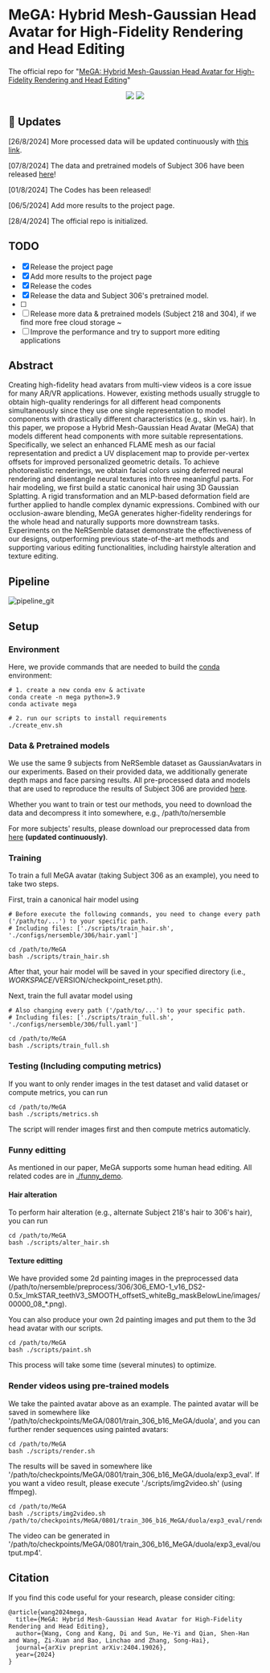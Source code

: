 # MeGA: Hybrid Mesh-Gaussian Head Avatar for High-Fidelity Rendering and Head Editing
The official repo for "[MeGA: Hybrid Mesh-Gaussian Head Avatar for High-Fidelity Rendering and Head Editing](https://arxiv.org/abs/2404.19026)"

<p align="center">
<a href="https://arxiv.org/abs/2404.19026"><img src="https://img.shields.io/badge/Arxiv-2404.19026-B31B1B.svg"></a>
<a href="https://conallwang.github.io/MeGA_Pages/"><img src="https://img.shields.io/badge/Project-Page-blue"></a>
</p>

## :mega: Updates

[26/8/2024] More processed data will be updated continuously with [this link](https://drive.google.com/drive/folders/1xB6TgxwAxEl-lzjEuhr6cK6-2Meyf12Q?usp=sharing).

[07/8/2024] The data and pretrained models of Subject 306 have been released [here](https://drive.google.com/drive/folders/1R7fNJnWu6ZSqbIvpUWbAUfb5qdq2a8sp?usp=sharing)!

[01/8/2024] The Codes has been released!

[06/5/2024] Add more results to the project page.

[28/4/2024] The official repo is initialized.

## TODO

- [x] Release the project page
- [x] Add more results to the project page
- [x] Release the codes
- [x] Release the data and Subject 306's pretrained model.
- [ ] 
- [ ] Release more data & pretrained models (Subject 218 and 304), if we find more free cloud storage ~
- [ ] Improve the performance and try to support more editing applications

## Abstract

Creating high-fidelity head avatars from multi-view videos is a core issue for many AR/VR applications. However, existing methods usually struggle to obtain high-quality renderings for all different head components simultaneously since they use one single representation to model components with drastically different characteristics (e.g., skin vs. hair). In this paper, we propose a Hybrid Mesh-Gaussian Head Avatar (MeGA) that models different head components with more suitable representations. Specifically, we select an enhanced FLAME mesh as our facial representation and predict a UV displacement map to provide per-vertex offsets for improved personalized geometric details. To achieve photorealistic renderings, we obtain facial colors using deferred neural rendering and disentangle neural textures into three meaningful parts. For hair modeling, we first build a static canonical hair using 3D Gaussian Splatting. A rigid transformation and an MLP-based deformation field are further applied to handle complex dynamic expressions. Combined with our occlusion-aware blending, MeGA generates higher-fidelity renderings for the whole head and naturally supports more downstream tasks. Experiments on the NeRSemble dataset demonstrate the effectiveness of our designs, outperforming previous state-of-the-art methods and supporting various editing functionalities, including hairstyle alteration and texture editing.

## Pipeline

![pipeline_git](https://github.com/user-attachments/assets/461d5f5a-5451-407d-928c-5310478e855d)


## Setup

### Environment

Here, we provide commands that are needed to build the [conda](https://docs.anaconda.com/miniconda/#latest-miniconda-installer-links) environment:
```shell
# 1. create a new conda env & activate
conda create -n mega python=3.9
conda activate mega

# 2. run our scripts to install requirements
./create_env.sh
```

### Data & Pretrained models

We use the same 9 subjects from NeRSemble dataset as GaussianAvatars in our experiments. Based on their provided data, we additionally generate depth maps and face parsing results. All pre-processed data and models that are used to reproduce the results of Subject 306 are provided [here](https://drive.google.com/drive/folders/1R7fNJnWu6ZSqbIvpUWbAUfb5qdq2a8sp?usp=sharing).

Whether you want to train or test our methods, you need to download the data and decompress it into somewhere, e.g., /path/to/nersemble

For more subjects' results, please download our preprocessed data from [here](https://drive.google.com/drive/folders/1xB6TgxwAxEl-lzjEuhr6cK6-2Meyf12Q?usp=sharing) **(updated continuously)**. 

### Training

To train a full MeGA avatar (taking Subject 306 as an example), you need to take two steps.

First, train a canonical hair model using
```shell
# Before execute the following commands, you need to change every path ('/path/to/...') to your specific path.
# Including files: ['./scripts/train_hair.sh', './configs/nersemble/306/hair.yaml']

cd /path/to/MeGA
bash ./scripts/train_hair.sh
```

After that, your hair model will be saved in your specified directory (i.e., $WORKSPACE/$VERSION/checkpoint_reset.pth).

Next, train the full avatar model using
```shell
# Also changing every path ('/path/to/...') to your specific path.
# Including files: ['./scripts/train_full.sh', './configs/nersemble/306/full.yaml']

cd /path/to/MeGA
bash ./scripts/train_full.sh
```

### Testing (Including computing metrics)

If you want to only render images in the test dataset and valid dataset or compute metrics, you can run
```shell
cd /path/to/MeGA
bash ./scripts/metrics.sh
```

The script will render images first and then compute metrics automaticly.


### Funny editting

As mentioned in our paper, MeGA supports some human head editing. All related codes are in [./funny_demo](./funny_demo/).

#### Hair alteration

To perform hair alteration (e.g., alternate Subject 218's hair to 306's hair), you can run

```shell
cd /path/to/MeGA
bash ./scripts/alter_hair.sh
```

#### Texture editting

We have provided some 2d painting images in the preprocessed data (/path/to/nersemble/preprocess/306/306_EMO-1_v16_DS2-0.5x_lmkSTAR_teethV3_SMOOTH_offsetS_whiteBg_maskBelowLine/images/00000_08_*.png). 

You can also produce your own 2d painting images and put them to the 3d head avatar with our scripts.

```shell
cd /path/to/MeGA
bash ./scripts/paint.sh
```

This process will take some time (several minutes) to optimize.

### Render videos using pre-trained models

We take the painted avatar above as an example. The painted avatar will be saved in somewhere like '/path/to/checkpoints/MeGA/0801/train_306_b16_MeGA/duola', and you can further render sequences using painted avatars:
```shell
cd /path/to/MeGA
bash ./scripts/render.sh
```

The results will be saved in somewhere like '/path/to/checkpoints/MeGA/0801/train_306_b16_MeGA/duola/exp3_eval'. If you want a video result, please execute './scripts/img2video.sh' (using ffmpeg).
```shell
cd /path/to/MeGA
bash ./scripts/img2video.sh /path/to/checkpoints/MeGA/0801/train_306_b16_MeGA/duola/exp3_eval/renders
```

The video can be generated in '/path/to/checkpoints/MeGA/0801/train_306_b16_MeGA/duola/exp3_eval/output.mp4'.

## Citation

If you find this code useful for your research, please consider citing:
```
@article{wang2024mega,
  title={MeGA: Hybrid Mesh-Gaussian Head Avatar for High-Fidelity Rendering and Head Editing},
  author={Wang, Cong and Kang, Di and Sun, He-Yi and Qian, Shen-Han and Wang, Zi-Xuan and Bao, Linchao and Zhang, Song-Hai},
  journal={arXiv preprint arXiv:2404.19026},
  year={2024}
}
```
